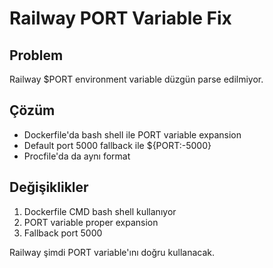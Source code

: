 # Railway PORT Variable Fix

## Problem
Railway $PORT environment variable düzgün parse edilmiyor.

## Çözüm
- Dockerfile'da bash shell ile PORT variable expansion
- Default port 5000 fallback ile ${PORT:-5000}
- Procfile'da da aynı format

## Değişiklikler
1. Dockerfile CMD bash shell kullanıyor
2. PORT variable proper expansion
3. Fallback port 5000

Railway şimdi PORT variable'ını doğru kullanacak.
